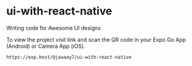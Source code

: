 # ui-with-react-native
Writing code for Awesome UI designs

To view the project visit link and scan the QR code in your Expo Go App (Android) or Camera App (iOS).

`https://exp.host/@jaaaay7/ui-with-react-native`

